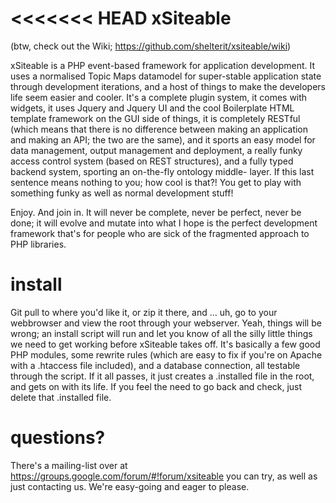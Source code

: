 <<<<<<< HEAD
xSiteable
=========

(btw, check out the Wiki; https://github.com/shelterit/xsiteable/wiki)

xSiteable is a PHP event-based framework for application development. It uses a normalised Topic Maps datamodel 
for super-stable application state through development iterations, and a host of things to make the developers 
life seem easier and cooler. It's a complete plugin system, it comes with widgets, it uses Jquery and Jquery UI
and the cool Boilerplate HTML template framework on the GUI side of things, it is completely RESTful (which 
means that there is no difference between making an application and making an API; the two are the same), and
it sports an easy model for data management, output management and deployment, a really funky access control
system (based on REST structures), and a fully typed backend system, sporting an on-the-fly ontology middle-
layer. If this last sentence means nothing to you; how cool is that?! You get to play with something funky as
well as normal development stuff!

Enjoy. And join in. It will never be complete, never be perfect, never be done; it will evolve and mutate into
what I hope is the perfect development framework that's for people who are sick of the fragmented approach to
PHP libraries.

install
=======

Git pull to where you'd like it, or zip it there, and ... uh, go to your webbrowser and view the root through 
your webserver. Yeah, things will be wrong; an install script will run and let you know of all the silly
little things we need to get working before xSiteable takes off. It's basically a few good PHP modules, some
rewrite rules (which are easy to fix if you're on Apache with a .htaccess file included), and a database
connection, all testable through the script. If it all passes, it just creates a .installed file in the root,
and gets on with its life. If you feel the need to go back and check, just delete that .installed file.

questions?
==========

There's a mailing-list over at https://groups.google.com/forum/#!forum/xsiteable you can try, as well as just
contacting us. We're easy-going and eager to please.
